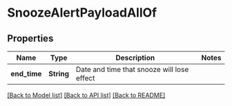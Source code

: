 # SnoozeAlertPayloadAllOf

## Properties

Name | Type | Description | Notes
------------ | ------------- | ------------- | -------------
**end_time** | **String** | Date and time that snooze will lose effect | 

[[Back to Model list]](../README.md#documentation-for-models) [[Back to API list]](../README.md#documentation-for-api-endpoints) [[Back to README]](../README.md)


